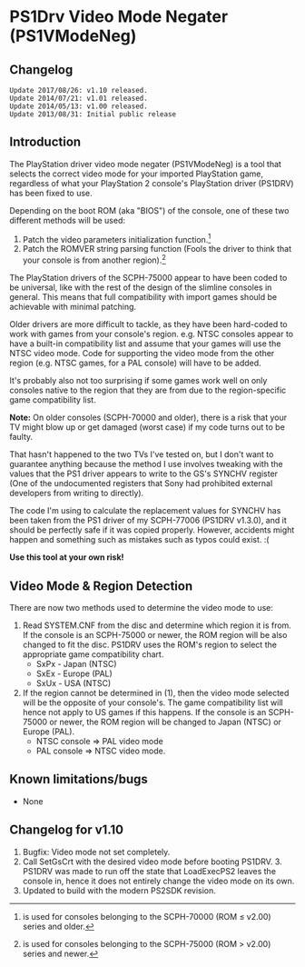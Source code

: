 # PS1Drv Video Mode Negater (PS1VModeNeg)

## Changelog

    Update 2017/08/26: v1.10 released.
    Update 2014/07/21: v1.01 released.
    Update 2014/05/13: v1.00 released.
    Update 2013/08/31: Initial public release

## Introduction

The PlayStation driver video mode negater (PS1VModeNeg) is a tool that selects the correct video mode for your imported PlayStation game, regardless of what your PlayStation 2 console's PlayStation driver (PS1DRV) has been fixed to use.

Depending on the boot ROM (aka "BIOS") of the console, one of these two different methods will be used:

1. Patch the video parameters initialization function.[^1]
2. Patch the ROMVER string parsing function (Fools the driver to think that your console is from another region).[^2]

[^1]: is used for consoles belonging to the SCPH-70000 (ROM ≤ v2.00) series and older.

[^2]: is used for consoles belonging to the SCPH-75000 (ROM > v2.00) series and newer.

The PlayStation drivers of the SCPH-75000 appear to have been coded to be universal, like with the rest of the design of the slimline consoles in general. This means that full compatibility with import games should be achievable with minimal patching.

Older drivers are more difficult to tackle, as they have been hard-coded to work with games from your console's region. e.g. NTSC consoles appear to have a built-in compatibility list and assume that your games will use the NTSC video mode. Code for supporting the video mode from the other region (e.g. NTSC games, for a PAL console) will have to be added.

It's probably also not too surprising if some games work well on only consoles native to the region that they are from due to the region-specific game compatibility list.

**Note:** On older consoles (SCPH-70000 and older), there is a risk that your TV might blow up or get damaged (worst case) if my code turns out to be faulty.

That hasn't happened to the two TVs I've tested on, but I don't want to guarantee anything because the method I use involves tweaking with the values that the PS1 driver appears to write to the GS's SYNCHV register (One of the undocumented registers that Sony had prohibited external developers from writing to directly).

The code I'm using to calculate the replacement values for SYNCHV has been taken from the PS1 driver of my SCPH-77006 (PS1DRV v1.3.0), and it should be perfectly safe if it was copied properly. However, accidents might happen and something such as mistakes such as typos could exist. :(

**Use this tool at your own risk!**

## Video Mode & Region Detection

There are now two methods used to determine the video mode to use:

1. Read SYSTEM.CNF from the disc and determine which region it is from. If the console is an SCPH-75000 or newer, the ROM region will be also changed to fit the disc. PS1DRV uses the ROM's region to select the appropriate game compatibility chart.
    * SxPx - Japan (NTSC)
    * SxEx - Europe (PAL)
    * SxUx - USA (NTSC)
2. If the region cannot be determined in (1), then the video mode selected will be the opposite of your console's. The game compatibility list will hence not apply to US games if this happens. If the console is an SCPH-75000 or newer, the ROM region will be changed to Japan (NTSC) or Europe (PAL).
    * NTSC console ⇒ PAL video mode
    * PAL console ⇒ NTSC video mode.

## Known limitations/bugs

* None

## Changelog for v1.10

1. Bugfix: Video mode not set completely.
2. Call SetGsCrt with the desired video mode before booting PS1DRV. 3. PS1DRV was made to run off the state that LoadExecPS2 leaves the console in, hence it does not entirely change the video mode on its own.
3. Updated to build with the modern PS2SDK revision.
